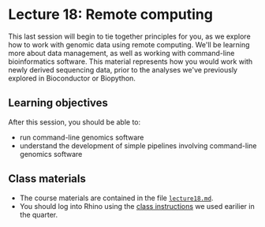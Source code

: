# Lecture 18: Remote computing

This last session will begin to tie together principles for you, as we explore how to work with genomic data using remote computing. We'll be learning more about data management, as well as working with command-line bioinformatics software. This material represents how you would work with newly derived sequencing data, prior to the analyses we've previously explored in Bioconductor or Biopython.

## Learning objectives

After this session, you should be able to:
- run command-line genomics software
- understand the development of simple pipelines involving command-line genomics software

## Class materials

- The course materials are contained in the file [`lecture18.md`](lecture18.md).
- You should log into Rhino using the [class instructions](https://fredhutchio.github.io/tfcb_2021/software/unix_rhino) we used earilier in the quarter.
